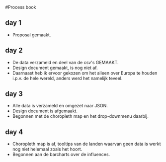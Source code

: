 #Process book
## day 1
* Proposal gemaakt.
## day 2
* De data verzameld en deel van de csv's GEMAAKT. 
* Design document gemaakt, is nog niet af. 
* Daarnaast heb ik ervoor gekozen om het alleen over Europa te houden i.p.v. de hele wereld, anders werd het namelijk teveel.
## day 3
* Alle data is verzameld en omgezet naar JSON.
* Design document is afgemaakt.
* Begonnen met de choropleth map en het drop-downmenu daarbij.
## day 4
* Choropleth map is af, tooltips van de landen waarvan geen data is werkt nog niet helemaal zoals het hoort.
* Begonnen aan de barcharts over de influences.